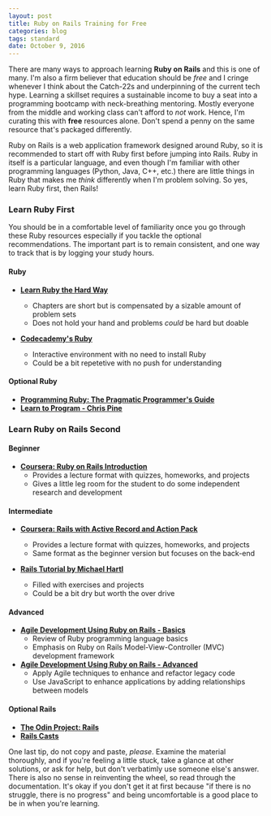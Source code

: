 ```yaml
---
layout: post
title: Ruby on Rails Training for Free
categories: blog
tags: standard
date: October 9, 2016
---
```


There are many ways to approach learning <b>Ruby on Rails</b> and this is one of many. I'm also a firm believer that education should be <i>free</i> and I cringe whenever I think about the Catch-22s and underpinning of the current tech hype. Learning a skillset requires a sustainable income to buy a seat into a programming bootcamp with neck-breathing mentoring. Mostly everyone from the middle and working class can't afford to <i>not</i> work. Hence, I'm curating this with <b>free</b> resources alone. Don't spend a penny on the same resource that's packaged differently.

Ruby on Rails is a web application framework designed around Ruby, so it is recommended to start off with Ruby first before jumping into Rails. Ruby in itself is a particular language, and even though I'm familiar with other programming languages (Python, Java, C++, etc.) there are little things in Ruby that makes me <i>think</i> differently when I'm problem solving. So yes, learn Ruby first, then Rails!

### Learn Ruby First

<p>You should be in a comfortable level of familiarity once you go through these Ruby resources especially if you tackle the optional recommendations. The important part is to remain consistent, and one way to track that is by logging your study hours.</p>

#### Ruby

* <b><a href="https://learnrubythehardway.org/book/">Learn Ruby the Hard Way</a></b>
	* Chapters are short but is compensated by a sizable amount of problem sets
	* Does not hold your hand and problems <i>could</i> be hard but doable


* <b><a href="https://www.codecademy.com/learn/ruby">Codecademy's Ruby</a></b>
	* Interactive environment with no need to install Ruby
	* Could be a bit repetetive with no push for understanding

#### Optional Ruby

* <b><a href="http://ruby-doc.com/docs/ProgrammingRuby/">Programming Ruby: The Pragmatic Programmer's Guide</a></b>
* <b><a href="/assets/blogassets/100916/learn_to_program_chris_pine.pdf">Learn to Program - Chris Pine</a></b>

### Learn Ruby on Rails Second

#### Beginner
* <b><a href="https://www.coursera.org/learn/ruby-on-rails-intro/home">Coursera: Ruby on Rails Introduction</a></b>
	* Provides a lecture format with quizzes, homeworks, and projects
	* Gives a little leg room for the student to do some independent research and development

#### Intermediate
* <b><a href="https://www.coursera.org/learn/rails-with-active-record/home">Coursera: Rails with Active Record and Action Pack</a></b>
	* Provides a lecture format with quizzes, homeworks, and projects
	* Same format as the beginner version but focuses on the back-end

* <b><a href="https://www.railstutorial.org/book">Rails Tutorial by Michael Hartl</a></b>
	* Filled with exercises and projects
	* Could be a bit dry but worth the over drive

#### Advanced
* <b><a href="https://www.edx.org/course/agile-development-using-ruby-rails-uc-berkeleyx-cs169-1x">Agile Development Using Ruby on Rails - Basics</a></b>
	* Review of Ruby programming language basics
	* Emphasis on Ruby on Rails Model-View-Controller (MVC) development framework
* <b><a href="https://www.edx.org/course/agile-development-using-ruby-rails-uc-berkeleyx-cs169-2x">Agile Development Using Ruby on Rails - Advanced</a></b>
	* Apply Agile techniques to enhance and refactor legacy code
	* Use JavaScript to enhance applications by adding relationships between models


#### Optional Rails
* <b><a href="http://www.theodinproject.com/ruby-on-rails">The Odin Project: Rails</a></b>
* <b><a href="http://railscasts.com/">Rails Casts</a></b>

One last tip, do not copy and paste, <i>please</i>. Examine the material thoroughly, and if you're feeling a little stuck, take a glance at other solutions, or ask for help, but don't verbatimly use someone else's answer. There is also no sense in reinventing the wheel, so read through the documentation. It's okay if you don't get it at first because "if there is no struggle, there is no progress" and being uncomfortable is a good place to be in when you're learning.
